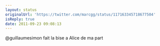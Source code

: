 ```yaml
---
layout: status
originalUrl: 'https://twitter.com/marcgg/status/117163345718677504'
isReply: true
date: 2011-09-23 09:08:13
---
```


@guillaumesimon fait la bise a Alice de ma part
